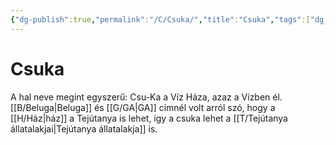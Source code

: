 ```yaml
---
{"dg-publish":true,"permalink":"/C/Csuka/","title":"Csuka","tags":["dg_uploaded"],"created":"2023-12-02T04:13","updated":"2023-12-02T04:13"}
---
```



# Csuka

A hal neve megint egyszerű: Csu-Ka a Víz Háza, azaz a Vízben él. [[B/Beluga\|Beluga]] és [[G/GA\|GA]] címnél volt arról szó, hogy a [[H/Ház\|ház]] a Tejútanya is lehet, így a csuka lehet a [[T/Tejútanya állatalakjai\|Tejútanya állatalakja]] is.  